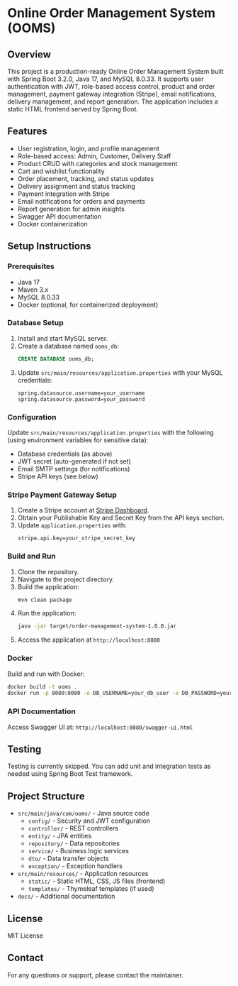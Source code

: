# Online Order Management System (OOMS)

## Overview
This project is a production-ready Online Order Management System built with Spring Boot 3.2.0, Java 17, and MySQL 8.0.33. It supports user authentication with JWT, role-based access control, product and order management, payment gateway integration (Stripe), email notifications, delivery management, and report generation. The application includes a static HTML frontend served by Spring Boot.

## Features
- User registration, login, and profile management
- Role-based access: Admin, Customer, Delivery Staff
- Product CRUD with categories and stock management
- Cart and wishlist functionality
- Order placement, tracking, and status updates
- Delivery assignment and status tracking
- Payment integration with Stripe
- Email notifications for orders and payments
- Report generation for admin insights
- Swagger API documentation
- Docker containerization

## Setup Instructions

### Prerequisites
- Java 17
- Maven 3.x
- MySQL 8.0.33
- Docker (optional, for containerized deployment)

### Database Setup
1. Install and start MySQL server.
2. Create a database named `ooms_db`:
   ```sql
   CREATE DATABASE ooms_db;
   ```
3. Update `src/main/resources/application.properties` with your MySQL credentials:
   ```properties
   spring.datasource.username=your_username
   spring.datasource.password=your_password
   ```

### Configuration
Update `src/main/resources/application.properties` with the following (using environment variables for sensitive data):
- Database credentials (as above)
- JWT secret (auto-generated if not set)
- Email SMTP settings (for notifications)
- Stripe API keys (see below)

### Stripe Payment Gateway Setup
1. Create a Stripe account at [Stripe Dashboard](https://dashboard.stripe.com/).
2. Obtain your Publishable Key and Secret Key from the API keys section.
3. Update `application.properties` with:
   ```properties
   stripe.api.key=your_stripe_secret_key
   ```

### Build and Run
1. Clone the repository.
2. Navigate to the project directory.
3. Build the application:
   ```bash
   mvn clean package
   ```
4. Run the application:
   ```bash
   java -jar target/order-management-system-1.0.0.jar
   ```
5. Access the application at `http://localhost:8080`

### Docker
Build and run with Docker:
```bash
docker build -t ooms .
docker run -p 8080:8080 -e DB_USERNAME=your_db_user -e DB_PASSWORD=your_db_password ooms
```

### API Documentation
Access Swagger UI at: `http://localhost:8080/swagger-ui.html`

## Testing
Testing is currently skipped. You can add unit and integration tests as needed using Spring Boot Test framework.

## Project Structure
- `src/main/java/com/ooms/` - Java source code
  - `config/` - Security and JWT configuration
  - `controller/` - REST controllers
  - `entity/` - JPA entities
  - `repository/` - Data repositories
  - `service/` - Business logic services
  - `dto/` - Data transfer objects
  - `exception/` - Exception handlers
- `src/main/resources/` - Application resources
  - `static/` - Static HTML, CSS, JS files (frontend)
  - `templates/` - Thymeleaf templates (if used)
- `docs/` - Additional documentation

## License
MIT License

## Contact
For any questions or support, please contact the maintainer.
